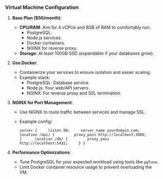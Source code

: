 
### **Virtual Machine Configuration**

1. **Base Plan ($50/month)**:
    
    - **CPU/RAM**: Aim for 4 vCPUs and 8GB of RAM to comfortably run:
        - PostgreSQL.
        - Node.js services.
        - Docker containers.
        - NGINX for reverse proxy.
    - **Storage**: At least 100GB SSD (expandable if your databases grow).
2. **Use Docker**:
    
    - Containerize your services to ensure isolation and easier scaling.
    - Example stack:
        - PostgreSQL: Database service.
        - Node.js: Your web/API servers.
        - NGINX: For reverse proxy and SSL termination.
3. **NGINX for Port Management**:
    
    - Use NGINX to route traffic between services and manage SSL.
    - Example config:
        
        `server {     listen 80;     server_name yourdomain.com;      location /api/ {         proxy_pass http://localhost:3000;     }      location /db/ {         proxy_pass http://localhost:5432;     } }`
        
4. **Performance Optimizations**:
    
    - Tune PostgreSQL for your expected workload using tools like `pgTune`.
    - Limit Docker container resource usage to prevent overloading the VM.